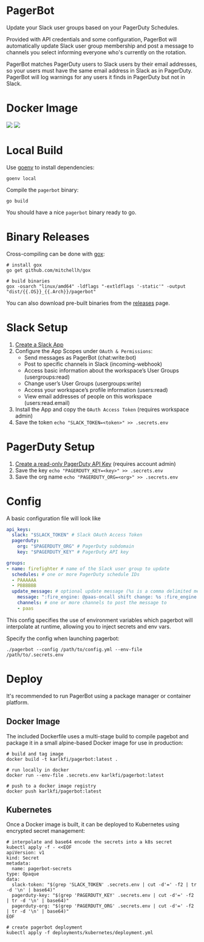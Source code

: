 # PagerBot

Update your Slack user groups based on your PagerDuty Schedules.

Provided with API credentials and some configuration, PagerBot will
automatically update Slack user group membership and post a message to channels
you select informing everyone who's currently on the rotation.

PagerBot matches PagerDuty users to Slack users by their email addresses,
so your users must have the same email address in Slack as in PagerDuty.
PagerBot will log warnings for any users it finds in PagerDuty but not in Slack.

# Docker Image

[![](https://images.microbadger.com/badges/version/karlkfi/pagerbot.svg)](https://hub.docker.com/r/karlkfi/pagerbot "Latest Image on DockerHub") [![](https://images.microbadger.com/badges/image/karlkfi/pagerbot.svg)](https://microbadger.com/images/karlkfi/pagerbot "Image Layers")

# Local Build

Use [goenv](https://github.com/syndbg/goenv) to install dependencies:

`goenv local`

Compile the `pagerbot` binary:

`go build`

You should have a nice `pagerbot` binary ready to go.

# Binary Releases

Cross-compiling can be done with [gox](https://github.com/mitchellh/gox):

```
# install gox
go get github.com/mitchellh/gox

# build binaries
gox -osarch "linux/amd64" -ldflags "-extldflags '-static'" -output "dist/{{.OS}}_{{.Arch}}/pagerbot"
```

You can also download pre-built binaries from the
[releases](https://github.com/karlkfi/pagerbot/releases) page.

# Slack Setup

1. [Create a Slack App](https://api.slack.com/apps)
2. Configure the App Scopes under `OAuth & Permissions`:
    - Send messages as PagerBot (chat:write:bot)
    - Post to specific channels in Slack (incoming-webhook)
    - Access basic information about the workspace’s User Groups (usergroups:read)
    - Change user’s User Groups (usergroups:write)
    - Access your workspace’s profile information (users:read)
    - View email addresses of people on this workspace (users:read.email)
3. Install the App and copy the `OAuth Access Token` (requires workspace admin)
4. Save the token `echo "SLACK_TOKEN=<token>" >> .secrets.env`

# PagerDuty Setup

1. [Create a read-only PagerDuty API Key](https://support.pagerduty.com/docs/using-the-api#section-generating-an-api-key) (requires account admin)
2. Save the key `echo "PAGERDUTY_KEY=<key>" >> .secrets.env`
3. Save the org name `echo "PAGERDUTY_ORG=<org>" >> .secrets.env`

# Config

A basic configuration file will look like

```yaml
api_keys:
  slack: "$SLACK_TOKEN" # Slack OAuth Access Token
  pagerduty:
    org: "$PAGERDUTY_ORG" # PagerDuty subdomain
    key: "$PAGERDUTY_KEY" # PagerDuty API key

groups:
- name: firefighter # name of the Slack user group to update
  schedules: # one or more PagerDuty schedule IDs
  - PAAAAAA
  - PBBBBBB
  update_message: # optional update message (%s is a comma delimited members list)
    message: ":fire_engine: @paas-oncall shift change: %s :fire_engine:"
    channels: # one or more channels to post the message to
    - paas
```

This config specifies the use of environment variables which pagerbot will
interpolate at runtime, allowing you to inject secrets and env vars.

Specify the config when launching pagerbot:

```
./pagerbot --config /path/to/config.yml --env-file /path/to/.secrets.env
```

# Deploy

It's recommended to run PagerBot using a package manager or container platform.

## Docker Image

The included Dockerfile uses a multi-stage build to compile pagebot and package
it in a small alpine-based Docker image for use in production:

```
# build and tag image
docker build -t karlkfi/pagerbot:latest .

# run locally in docker
docker run --env-file .secrets.env karlkfi/pagerbot:latest

# push to a docker image registry
docker push karlkfi/pagerbot:latest
```

## Kubernetes

Once a Docker image is built, it can be deployed to Kubernetes using
encrypted secret management:

```
# interpolate and base64 encode the secrets into a k8s secret
kubectl apply -f - <<EOF
apiVersion: v1
kind: Secret
metadata:
  name: pagerbot-secrets
type: Opaque
data:
  slack-token: "$(grep 'SLACK_TOKEN' .secrets.env | cut -d'=' -f2 | tr -d '\n' | base64)"
  pagerduty-key: "$(grep 'PAGERDUTY_KEY' .secrets.env | cut -d'=' -f2 | tr -d '\n' | base64)"
  pagerduty-org: "$(grep 'PAGERDUTY_ORG' .secrets.env | cut -d'=' -f2 | tr -d '\n' | base64)"
EOF

# create pagerbot deployment
kubectl apply -f deployments/kubernetes/deployment.yml
```
